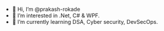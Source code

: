 - 👋 Hi, I’m @prakash-rokade
- 👀 I’m interested in .Net, C# & WPF.
- 🌱 I’m currently learning DSA, Cyber security, DevSecOps.

<!---
prakash-rokade/prakash-rokade is a ✨ special ✨ repository because its `README.md` (this file) appears on your GitHub profile.
You can click the Preview link to take a look at your changes.
--->
